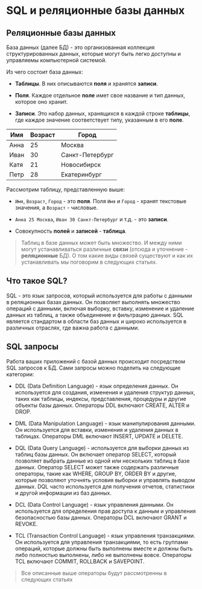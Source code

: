 
# SQL и реляционные базы данных

## Реляционные базы данных

База данных (далее БД) - это организованная коллекция структурированных данных, которые могут быть легко доступны и управляемы компьютерной системой.

 Из чего состоит база данных: 
 
 - **Таблицы**. В них описываются **поля** и хранятся **записи**.

 - **Поля**. Каждое отдельное **поле** имет свое название и тип данных, которое оно хранит.
 
 - **Записи**. Это набор данных, хранящихся в каждой строке **таблицы**, где каждое значение соответствует типу, указанным в его **поле**.
 

| Имя    | Возраст | Город       |
| ------ | -------| -----------|
| Анна   | 25     | Москва     |
| Иван   | 30     | Санкт-Петербург |
| Катя   | 21     | Новосибирск |
| Петр   | 28     | Екатеринбург  |


Рассмотрим таблицу, представленную выше:

- `Имя`, `Возраст`, `Город` - это **поля**. Поля `Имя` и `Город` - хранят текстовые значения, а `Возраст` - числовые. 

- `Анна 25 Москва`, `Иван 30 Санкт-Петербург` и т.д. - это **записи**. 

- Совокупность **полей** и **записей** - **таблица**.

> Таблиц в базе данных может быть множество. И между ними могут устанавливаться различные **связи** (отсюда и уточнение - **реляционные** БД). О том какие виды связей существуют и как их устанавливать мы поговорим в следующих статьях. 

## Что такое SQL?

SQL - это язык запросов, который используется для работы с данными в реляционных базах данных. Он позволяет выполнять множество операций с данными, включая выборку, вставку, изменение и удаление данных из таблиц, а также объединение и фильтрацию данных. SQL является стандартом в области баз данных и широко используется в различных отраслях, где важна работа с данными.

## SQL запросы

Работа ваших приложений с базой данных происходит посредством SQL запросов к БД. Сами запросы можно поделить на следующие категории:

- DDL (Data Definition Language) - язык определения данных. Он используется для создания, изменения и удаления структур данных, таких как таблицы, индексы, представления, процедуры и другие объекты базы данных. Операторы DDL включают CREATE, ALTER и DROP.

- DML (Data Manipulation Language) - язык манипулирования данными. Он используется для вставки, изменения и удаления данных в таблицах. Операторы DML включают INSERT, UPDATE и DELETE.

- DQL (Data Query Language) - используется для выборки данных из таблиц базы данных. Он включает оператор SELECT, который позволяет выбрать данные из одной или нескольких таблиц в базе данных. Оператор SELECT может также содержать различные операторы, такие как WHERE, GROUP BY, ORDER BY и другие, которые позволяют уточнять условия выборки и управлять выводом данных. DQL часто используется для получения отчетов, статистики и другой информации из баз данных.

- DCL (Data Control Language) - язык управления данными. Он используется для определения прав доступа к данным и управления безопасностью базы данных. Операторы DCL включают GRANT и REVOKE.

- TCL (Transaction Control Language) - язык управления транзакциями. Он используется для управления транзакциями, то есть группами операций, которые должны быть выполнены вместе и должны быть либо полностью выполнены, либо не выполнены вовсе. Операторы TCL включают COMMIT, ROLLBACK и SAVEPOINT.

> Все описанные выше операторы будут рассмотренны в следующих статьях